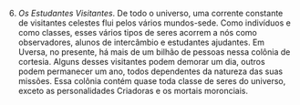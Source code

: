 ﻿6. <I>Os Estudantes Visitantes</I>. De todo o universo, uma corrente constante de visitantes celestes flui pelos vários mundos-sede. Como indivíduos e como classes, esses vários tipos de seres acorrem a nós como observadores, alunos de intercâmbio e estudantes ajudantes. Em Uversa, no presente, há mais de um bilhão de pessoas nessa colônia de cortesia. Alguns desses visitantes podem demorar um dia, outros podem permanecer um ano, todos dependentes da natureza das suas missões. Essa colônia contém quase toda classe de seres do universo, exceto as personalidades Criadoras e os mortais moronciais.
